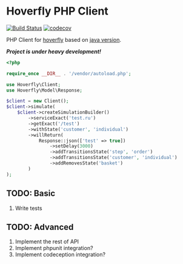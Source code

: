 # Hoverfly PHP Client

[![Build Status](https://travis-ci.org/ns3777k/hoverfly-php.svg?branch=master)](https://travis-ci.org/ns3777k/hoverfly-php)
[![codecov](https://codecov.io/gh/ns3777k/hoverfly-php/branch/master/graph/badge.svg)](https://codecov.io/gh/ns3777k/hoverfly-php)

PHP Client for [hoverfly](https://hoverfly.io/) based on [java version](https://github.com/SpectoLabs/hoverfly-java).

***Project is under heavy development!***

```php
<?php

require_once __DIR__ . '/vendor/autoload.php';

use Hoverfly\Client;
use Hoverfly\Model\Response;

$client = new Client();
$client->simulate(
    $client->createSimulationBuilder()
        ->serviceExact('test.ru')
        ->getExact('/test')
        ->withState('customer', 'individual')
        ->willReturn(
            Response::json(['test' => true])
                ->setDelay(3000)
                ->addTransitionsState('step', 'order')
                ->addTransitionsState('customer', 'individual')
                ->addRemovesState('basket')
        )
);
```

## TODO: Basic
1. Write tests

## TODO: Advanced
1. Implement the rest of API
2. Implement phpunit integration?
3. Implement codeception integration?
